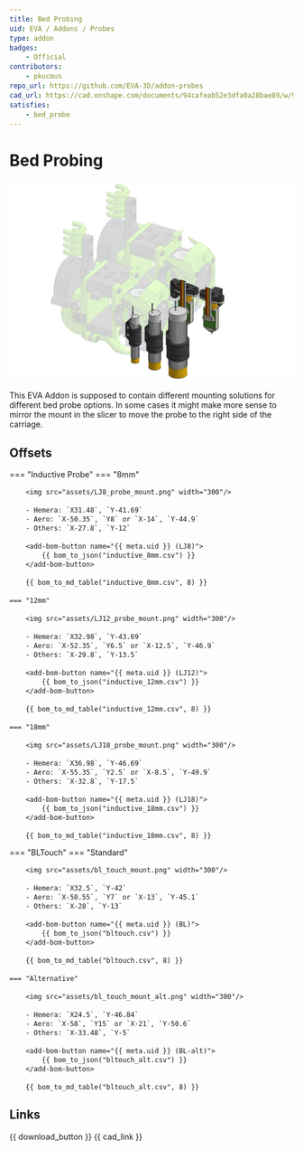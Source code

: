 ```yaml
---
title: Bed Probing
uid: EVA / Addons / Probes
type: addon
badges:
    - Official
contributors: 
    - pkucmus
repo_url: https://github.com/EVA-3D/addon-probes
cad_url: https://cad.onshape.com/documents/94cafeab52e3dfa0a28bae89/w/99794094315556b24b5664ec/e/e50692a479f24cc5bf03727a
satisfies:
    - bed_probe
---
```


# Bed Probing

![preview](assets/__ALL__.png)

This EVA Addon is supposed to contain different mounting solutions for different bed probe options. In some cases it might make more sense to mirror the mount in the slicer to move the probe to the right side of the carriage.

## Offsets

=== "Inductive Probe"
    === "8mm"

        <img src="assets/LJ8_probe_mount.png" width="300"/>

        - Hemera: `X31.48`, `Y-41.69`
        - Aero: `X-50.35`, `Y8` or `X-14`, `Y-44.9`
        - Others: `X-27.8`, `Y-12`

        <add-bom-button name="{{ meta.uid }} (LJ8)">
            {{ bom_to_json("inductive_8mm.csv") }}
        </add-bom-button>
        
        {{ bom_to_md_table("inductive_8mm.csv", 8) }}

    === "12mm"

        <img src="assets/LJ12_probe_mount.png" width="300"/>

        - Hemera: `X32.98`, `Y-43.69`
        - Aero: `X-52.35`, `Y6.5` or `X-12.5`, `Y-46.9`
        - Others: `X-29.8`, `Y-13.5`

        <add-bom-button name="{{ meta.uid }} (LJ12)">
            {{ bom_to_json("inductive_12mm.csv") }}
        </add-bom-button>
        
        {{ bom_to_md_table("inductive_12mm.csv", 8) }}

    === "18mm"

        <img src="assets/LJ18_probe_mount.png" width="300"/>

        - Hemera: `X36.98`, `Y-46.69`
        - Aero: `X-55.35`, `Y2.5` or `X-8.5`, `Y-49.9`
        - Others: `X-32.8`, `Y-17.5`

        <add-bom-button name="{{ meta.uid }} (LJ18)">
            {{ bom_to_json("inductive_18mm.csv") }}
        </add-bom-button>
        
        {{ bom_to_md_table("inductive_18mm.csv", 8) }}

=== "BLTouch"
    === "Standard"

        <img src="assets/bl_touch_mount.png" width="300"/>

        - Hemera: `X32.5`, `Y-42`
        - Aero: `X-50.55`, `Y7` or `X-13`, `Y-45.1`
        - Others: `X-28`, `Y-13`

        <add-bom-button name="{{ meta.uid }} (BL)">
            {{ bom_to_json("bltouch.csv") }}
        </add-bom-button>
        
        {{ bom_to_md_table("bltouch.csv", 8) }}

    === "Alternative"

        <img src="assets/bl_touch_mount_alt.png" width="300"/>

        - Hemera: `X24.5`, `Y-46.84`
        - Aero: `X-58`, `Y15` or `X-21`, `Y-50.6`
        - Others: `X-33.48`, `Y-5`

        <add-bom-button name="{{ meta.uid }} (BL-alt)">
            {{ bom_to_json("bltouch_alt.csv") }}
        </add-bom-button>
        
        {{ bom_to_md_table("bltouch_alt.csv", 8) }}


## Links

{{ download_button }}
{{ cad_link }}
